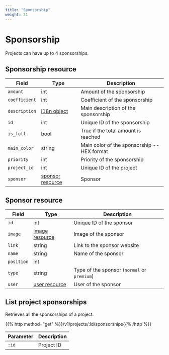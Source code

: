 ```yaml
---
title: "Sponsorship"
weight: 21
---
```


# Sponsorship

Projects can have up to 4 sponsorships.

## Sponsorship resource

| Field         | Type                                  | Description                                 |
| ------------- | ------------------------------------- | ------------------------------------------- |
| `amount`      | int                                   | Amount of the sponsorship                   |
| `coefficient` | int                                   | Coefficient of the sponsorship              |
| `description` | [i18n object](#i18n)                  | Main description of the sponsorship         |
| `id`          | int                                   | Unique ID of the sponsorship                |
| `is_full`     | bool                                  | True if the total amount is reached         |
| `main_color`  | string                                | Main color of the sponsorship -- HEX format |
| `priority`    | int                                   | Priority of the sponsorship                 |
| `project_id`  | int                                   | Unique ID of the project                    |
| `sponsor`     | [sponsor resource](#sponsor-resource) | Sponsor                                     |


## Sponsor resource

| Field      | Type                     | Description                                 |
| ---------- | ------------------------ | ------------------------------------------- |
| `id`       | int                      | Unique ID of the sponsor                    |
| `image`    | [image resource](#image) | Image of the sponsor                        |
| `link`     | string                   | Link to the sponsor website                 |
| `name`     | string                   | Name of the sponsor                         |
| `position` | int                      |                                             |
| `type`     | string                   | Type of the sponsor (`normal` or `premium`) |
| `user`     | [user resource](#user)   | User of the sponsor                         |


## List project sponsorships

Retrieves all the sponsorships of a project.

{{% http method="get" %}}/v1/projects/:id/sponsorships{{% /http %}}

| Parameter | Description |
| --------- | ----------- |
| `:id`     | Project ID  |
